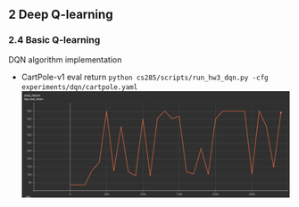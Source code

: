 ## 2 Deep Q-learning

### 2.4 Basic Q-learning
DQN algorithm implementation
- CartPole-v1 eval return
`python cs285/scripts/run_hw3_dqn.py -cfg experiments/dqn/cartpole.yaml`
![CartPole](https://github.com/VincentWanghh/cs285_homework_fall2023/blob/main/hw3/result_picture/CartPole.png)


